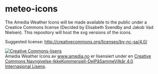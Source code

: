 # meteo-icons

The Amedia Weather Icons will be made available to the public under a Creatice Commons license (Decided by Elisabeth Svendby and Jakob Vad Nielsen). This repository will host the
svg versions of the icons.

Suggested license: http://creativecommons.org/licenses/by-nc-sa/4.0/

<a rel="license" href="http://creativecommons.org/licenses/by-nc-sa/4.0/"><img alt="Creative Commons-lisens" style="border-width:0" src="https://i.creativecommons.org/l/by-nc-sa/4.0/88x31.png" /></a><br /><span xmlns:dct="http://purl.org/dc/terms/" href="http://purl.org/dc/dcmitype/StillImage" property="dct:title" rel="dct:type">Amedia Weather Icons</span> av <a xmlns:cc="http://creativecommons.org/ns#" href="www.amedia.no" property="cc:attributionName" rel="cc:attributionURL">www.amedia.no</a> er lisensiert under en <a rel="license" href="http://creativecommons.org/licenses/by-nc-sa/4.0/">Creative Commons Navngivelse-IkkeKommersiell-DelPåSammeVilkår 4.0 Internasjonal Lisens</a>.

